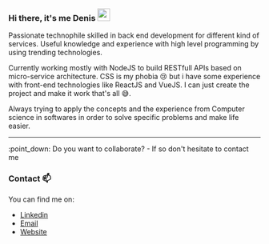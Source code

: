 ### Hi there, it's me Denis <img src="https://media.giphy.com/media/hvRJCLFzcasrR4ia7z/giphy.gif" width="25px">

Passionate technophile skilled in back end development for different kind of services.
Useful knowledge and experience with high level programming by using trending technologies.

Currently working mostly with NodeJS to build RESTfull APIs based on micro-service architecture. CSS is my phobia 😢 but i have some experience with front-end technologies like ReactJS and VueJS.
I can just create the project and make it work that's all 😅.

Always trying to apply the concepts and the experience from Computer science in softwares in order to solve specific problems and make life easier.

<hr/>
:point_down: Do you want to collaborate? - If so don't hesitate to contact me 


### Contact 📫
You can find me on:
* [Linkedin](https://www.linkedin.com/in/denis-akpagnonite-49868b171/)
* [Email](mailto:hello@denisakp.me)
* [Website](https://denisakp.me/)



<!--
**denisakp/denisakp** is a ✨ _special_ ✨ repository because its `README.md` (this file) appears on your GitHub profile.

Here are some ideas to get you started:

- 🔭 I’m currently working on ...
- 🌱 I’m currently learning ...
- 👯 I’m looking to collaborate on ...
- 🤔 I’m looking for help with ...
- 💬 Ask me about ...
- 📫 How to reach me: ...
- 😄 Pronouns: ...
- ⚡ Fun fact: ...
-->
